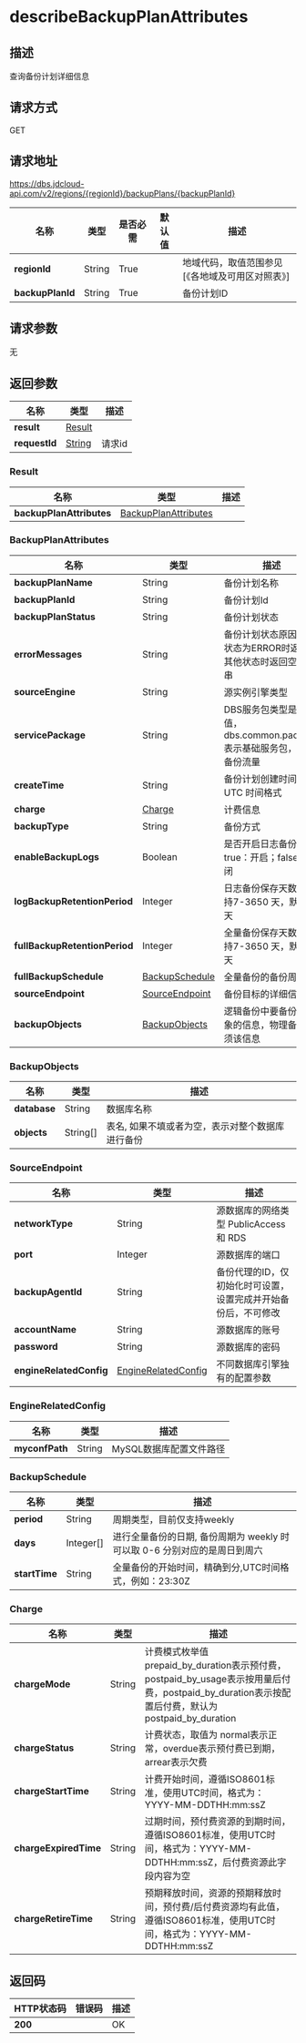 # describeBackupPlanAttributes


## 描述
查询备份计划详细信息

## 请求方式
GET

## 请求地址
https://dbs.jdcloud-api.com/v2/regions/{regionId}/backupPlans/{backupPlanId}

|名称|类型|是否必需|默认值|描述|
|---|---|---|---|---|
|**regionId**|String|True| |地域代码，取值范围参见[《各地域及可用区对照表》]|
|**backupPlanId**|String|True| |备份计划ID|

## 请求参数
无


## 返回参数
|名称|类型|描述|
|---|---|---|
|**result**|[Result](describebackupplanattributes#result)| |
|**requestId**|[String](describebackupplanattributes#result)|请求id|

### <div id="result">Result</div>
|名称|类型|描述|
|---|---|---|
|**backupPlanAttributes**|[BackupPlanAttributes](describebackupplanattributes#backupplanattributes)| |
### <div id="backupplanattributes">BackupPlanAttributes</div>
|名称|类型|描述|
|---|---|---|
|**backupPlanName**|String|备份计划名称|
|**backupPlanId**|String|备份计划Id|
|**backupPlanStatus**|String|备份计划状态|
|**errorMessages**|String|备份计划状态原因，仅状态为ERROR时返回；其他状态时返回空字符串|
|**sourceEngine**|String|源实例引擎类型|
|**servicePackage**|String|DBS服务包类型是枚举值， dbs.common.package 表示基础服务包，不含备份流量|
|**createTime**|String|备份计划创建时间, UTC 时间格式|
|**charge**|[Charge](describebackupplanattributes#charge)|计费信息|
|**backupType**|String|备份方式|
|**enableBackupLogs**|Boolean|是否开启日志备份；true：开启；false：关闭|
|**logBackupRetentionPeriod**|Integer|日志备份保存天数，支持7-3650 天，默认7天|
|**fullBackupRetentionPeriod**|Integer|全量备份保存天数，支持7-3650 天，默认7天|
|**fullBackupSchedule**|[BackupSchedule](describebackupplanattributes#backupschedule)|全量备份的备份周期|
|**sourceEndpoint**|[SourceEndpoint](describebackupplanattributes#sourceendpoint)|备份目标的详细信息|
|**backupObjects**|[BackupObjects](describebackupplanattributes#backupobjects)|逻辑备份中要备份的对象的信息，物理备份无须该信息|
### <div id="backupobjects">BackupObjects</div>
|名称|类型|描述|
|---|---|---|
|**database**|String|数据库名称|
|**objects**|String[]|表名, 如果不填或者为空，表示对整个数据库进行备份|
### <div id="sourceendpoint">SourceEndpoint</div>
|名称|类型|描述|
|---|---|---|
|**networkType**|String|源数据库的网络类型 PublicAccess 和 RDS|
|**port**|Integer|源数据库的端口|
|**backupAgentId**|String|备份代理的ID，仅初始化时可设置，设置完成并开始备份后，不可修改|
|**accountName**|String|源数据库的账号|
|**password**|String|源数据库的密码|
|**engineRelatedConfig**|[EngineRelatedConfig](describebackupplanattributes#enginerelatedconfig)|不同数据库引擎独有的配置参数|
### <div id="enginerelatedconfig">EngineRelatedConfig</div>
|名称|类型|描述|
|---|---|---|
|**myconfPath**|String|MySQL数据库配置文件路径|
### <div id="backupschedule">BackupSchedule</div>
|名称|类型|描述|
|---|---|---|
|**period**|String|周期类型，目前仅支持weekly|
|**days**|Integer[]|进行全量备份的日期, 备份周期为 weekly 时可以取 0-6 分别对应的是周日到周六|
|**startTime**|String|全量备份的开始时间，精确到分,UTC时间格式，例如：23:30Z|
### <div id="charge">Charge</div>
|名称|类型|描述|
|---|---|---|
|**chargeMode**|String|计费模式枚举值prepaid_by_duration表示预付费，postpaid_by_usage表示按用量后付费，postpaid_by_duration表示按配置后付费，默认为postpaid_by_duration|
|**chargeStatus**|String|计费状态，取值为 normal表示正常，overdue表示预付费已到期，arrear表示欠费|
|**chargeStartTime**|String|计费开始时间，遵循ISO8601标准，使用UTC时间，格式为：YYYY-MM-DDTHH:mm:ssZ|
|**chargeExpiredTime**|String|过期时间，预付费资源的到期时间，遵循ISO8601标准，使用UTC时间，格式为：YYYY-MM-DDTHH:mm:ssZ，后付费资源此字段内容为空|
|**chargeRetireTime**|String|预期释放时间，资源的预期释放时间，预付费/后付费资源均有此值，遵循ISO8601标准，使用UTC时间，格式为：YYYY-MM-DDTHH:mm:ssZ|

## 返回码
|HTTP状态码|错误码|描述|
|---|---|---|
|**200**||OK|
